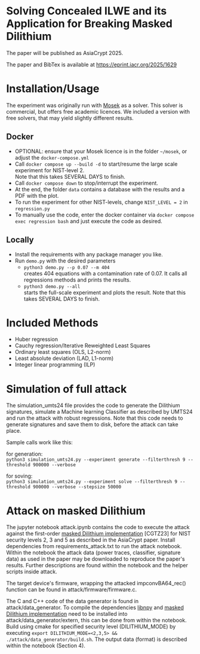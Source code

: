 Solving Concealed ILWE and its Application for Breaking Masked Dilithium
===

The paper will be published as AsiaCrypt 2025. 

The paper and BibTex is available at https://eprint.iacr.org/2025/1629

# Installation/Usage
The experiment was originally run with [Mosek](https://www.mosek.com/) as a solver. This solver is commercial, but offers free academic licences.
We included a version with free solvers, that may yield slightly different results.

## Docker
* OPTIONAL: ensure that your Mosek licence is in the folder `~/mosek`, or adjust the `docker-compose.yml`
* Call `docker compose up --build -d` to start/resume the large scale experiment for NIST-level 2.  
  Note that this takes SEVERAL DAYS to finish.
* Call `docker compose down` to stop/interrupt the experiment.
* At the end, the folder `data` contains a database with the results and a PDF with the plot.
* To run the experiment for other NIST-levels, change `NIST_LEVEL = 2` in `regression.py`
* To manually use the code, enter the docker container via `docker compose exec regression bash` and just execute the code as desired.

## Locally
* Install the requirements with any package manager you like. 
* Run `demo.py` with the desired parameters
  * `python3 demo.py --p 0.07 --m 404`  
  creates 404 equations with a contamination rate of 0.07.
    It calls all regressions methods and prints the results.
  * `python3 demo.py --all`  
  starts the full-scale experiment and plots the result. 
    Note that this takes SEVERAL DAYS to finish.

# Included Methods
* Huber regression
* Cauchy regression/Iterative Reweighted Least Squares
* Ordinary least squares (OLS, L2-norm)
* Least absolute deviation (LAD, L1-norm)
* Integer linear programming (ILP)

# Simulation of full attack
The simulation_umts24 file provides the code to generate the Dilithium signatures, simulate a Machine learning Classifier as described by UMTS24 and run the attack with robust regressions. 
Note that this code needs to generate signatures and save them to disk, before the attack can take place.

Sample calls work like this:

for generation:  
`python3 simulation_umts24.py --experiment generate --filterthresh 9 --threshold 900000 --verbose`

for soving:  
`python3 simulation_umts24.py --experiment solve --filterthresh 9 --threshold 900000 --verbose --stepsize 50000`

# Attack on masked Dilithium
The jupyter notebook attack.ipynb contains the code to execute the attack against the first-order [masked Dilithium implementation](https://github.com/fragerar/Masked_Dilithium) [CGTZ23] for NIST security levels 2, 3 and 5 as described in the AsiaCrypt paper.
Install dependencies from requirements_attack.txt to run the attack notebook. Within the notebook the attack data (power traces, classifier, signature data) as used in the paper may be downloaded to reproduce
the paper's results. Further descriptions are found within the notebook and the helper scripts inside attack.

The target device's firmware, wrapping the attacked impconvBA64_rec() function can be found in attack/firmware/firmware.c.

The C and C++ code of the data generator is found in attack/data_generator. To compile the dependencies [libnpy](https://github.com/llohse/libnpy) and [masked Dilithium implementation](https://github.com/fragerar/Masked_Dilithium) need to be installed into attack/data_generator/extern, this can be done from within the notebook. Build using cmake for specified security level (DILITHIUM_MODE) by executing `export DILITHIUM_MODE=<2,3,5> && ./attack/data_generator/build.sh`. The output data (format) is described within the notebook (Section 4).

